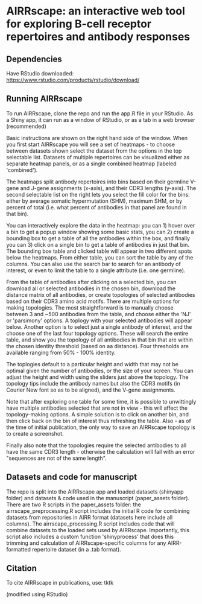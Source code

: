 # AIRRscape: an interactive web tool for exploring B-cell receptor repertoires and antibody responses  

## Dependencies 
Have RStudio downloaded: https://www.rstudio.com/products/rstudio/download/

## Running AIRRscape
To run AIRRscape, clone the repo and run the app.R file in your RStudio. As a Shiny app, it can run as a window of RStudio, or as a tab in a web browser (recommended)

Basic instructions are shown on the right hand side of the window. When you first start AIRRscape you will see a set of heatmaps - to choose between datasets shown select the dataset from the options in the top selectable list. Datasets of multiple repertoires can be visualized either as separate heatmap panels, or as a single combined heatmap (labeled 'combined').

The heatmaps split antibody repertoires into bins based on their germline V-gene and J-gene assignments (x-axis), and their CDR3 lengths (y-axis). The second selectable list on the right lets you select the fill color for the bins: either by average somatic hypermutation (SHM), maximum SHM, or by percent of total (i.e. what percent of antibodies in that panel are found in that bin).

You can interactively explore the data in the heatmap: you can 1) hover over a bin to get a popup window showing some basic stats, you can 2) create a bounding box to get a table of all the antibodies within the box, and finally you can 3) click on a single bin to get a table of antibodies in just that bin. The bounding box table and clicked table will appear in two different spots below the heatmaps. From either table, you can sort the table by any of the columns. You can also use the search bar to search for an antibody of interest, or even to limit the table to a single attribute (i.e. one germline).

From the table of antibodies after clicking on a selected bin, you can download all or selected antibodies in the chosen bin, download the distance matrix of all antibodies, or create topologies of selected antibodies based on their CDR3 amino acid motifs. There are multiple options for making topologies. The most straightforward is to manually choose between 3 and ~500 antibodies from the table, and choose either the 'NJ' or 'parsimony' options. A toplogy with your selected antibodies will appear below. Another option is to select just a single antibody of interest, and the choose one of the last four topology options. These will search the entire table, and show you the topology of all antibodies in that bin that are within the chosen identity threshold (based on aa distance). Four thresholds are available ranging from 50% - 100% identity.

The toplogies default to a particular height and width that may not be optimal given the number of antibodies, or the size of your screen. You can adjust the height and width using the sliders just above the topology. The topology tips include the antibody names but also the CDR3 motifs (in Courier New font so as to be aligned), and the V-gene assignments.

Note that after exploring one table for some time, it is possible to unwittingly have multiple antibodies selected that are not in view - this will affect the topology-making options. A simple solution is to click on another bin, and then click back on the bin of interest thus refreshing the table. Also - as of the time of initial publication, the only way to save an AIRRscape topology is to create a screenshot.

Finally also note that the topologies require the selected antibodies to all have the same CDR3 length - otherwise the calculation will fail with an error "sequences are not of the same length".

## Datasets and code for manuscript
The repo is split into the AIRRscape app and loaded datasets (shinyapp folder) and datasets & code used in the manuscript (paper_assets folder). There are two R scripts in the paper_assets folder: the airrscape_preprocessing.R script includes the initial R code for combining datasets from repositories in AIRR format (datasets here include all columns). The airrscape_processing.R script includes code that will combine datasets to the loaded sets used by AIRRscape. Importantly, this script also includes a custom function 'shinyprocess' that does this trimming and calculation of AIRRscape-specific columns for any AIRR-formatted repertoire dataset (in a .tab format).

## Citation
To cite AIRRscape in publications, use:
tktk

(modified using RStudio)

